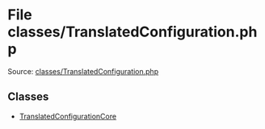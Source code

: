 File classes/TranslatedConfiguration.php
=========

Source: [classes/TranslatedConfiguration.php](https://github.com/PrestaShop/PrestaShop/blob/1.6.1.2/classes/TranslatedConfiguration.php)


Classes
-------

* [TranslatedConfigurationCore](class.TranslatedConfigurationCore.md)

